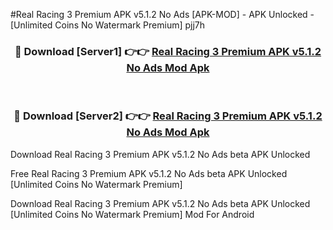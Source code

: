 #Real Racing 3 Premium APK v5.1.2 No Ads [APK-MOD] - APK Unlocked - [Unlimited Coins No Watermark Premium] pjj7h



<div align="center">

<h3>🔴 Download [Server1] 👉👉 <a href="https://momento.my/?title=Real_Racing_3_Premium_APK_v5.1.2_No_Ads">Real Racing 3 Premium APK v5.1.2 No Ads Mod Apk</a></h3><br>

<h3>🔴 Download [Server2] 👉👉 <a href="https://momento.my/?title=Real_Racing_3_Premium_APK_v5.1.2_No_Ads">Real Racing 3 Premium APK v5.1.2 No Ads Mod Apk</a></h3>
</div>



Download Real Racing 3 Premium APK v5.1.2 No Ads beta APK Unlocked

Free Real Racing 3 Premium APK v5.1.2 No Ads beta APK Unlocked [Unlimited Coins No Watermark Premium]

Download Real Racing 3 Premium APK v5.1.2 No Ads beta APK Unlocked [Unlimited Coins No Watermark Premium] Mod For Android
